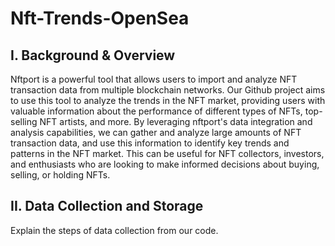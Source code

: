 # Nft-Trends-OpenSea


## I. Background & Overview 

Nftport is a powerful tool that allows users to import and analyze NFT transaction data from multiple blockchain networks. Our Github project aims to use this tool to analyze the trends in the NFT market, providing users with valuable information about the performance of different types of NFTs, top-selling NFT artists, and more. By leveraging nftport's data integration and analysis capabilities, we can gather and analyze large amounts of NFT transaction data, and use this information to identify key trends and patterns in the NFT market. This can be useful for NFT collectors, investors, and enthusiasts who are looking to make informed decisions about buying, selling, or holding NFTs.


## II. Data Collection and Storage

Explain the steps of data collection from our code. 

